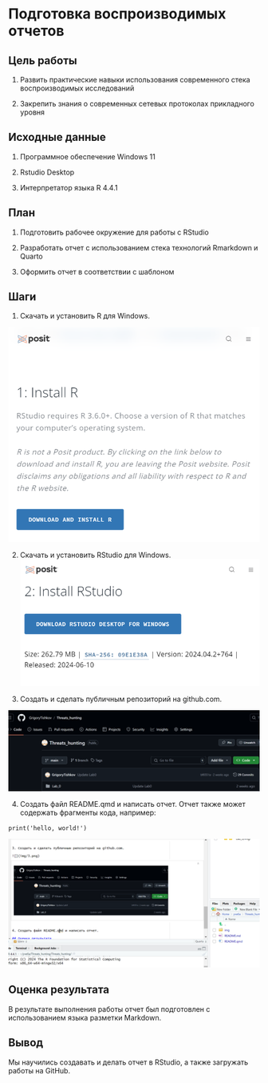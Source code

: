 # Подготовка воспроизводимых отчетов

## Цель работы  
1. Развить практические навыки использования современного стека воспроизводимых исследований

2. Закрепить знания о современных сетевых протоколах прикладного уровня

## Исходные данные

1.  Программное обеспечение Windows 11

2.  Rstudio Desktop

3.  Интерпретатор языка R 4.4.1

## План

1. Подготовить рабочее окружение для работы с RStudio

2. Разработать отчет с использованием стека технологий Rmarkdown и Quarto

3. Оформить отчет в соответствии с шаблоном

## Шаги

1. Скачать и установить R для Windows.

![](img/1.png)

2. Скачать и установить RStudio для Windows.
![](img/2.png)

3. Создать и сделать публичным репозиторий на github.com.

![](img/3.png)

4. Создать файл README.qmd и написать отчет. Отчет также может содержать фрагменты кода, например:
```{python}
print('hello, world!')
```

![](img/4.png)

## Оценка результата

В результате выполнения работы отчет был подготовлен с использованием языка разметки Markdown.

## Вывод

Мы научились создавать и делать отчет в RStudio, а также загружать работы на GitHub.
